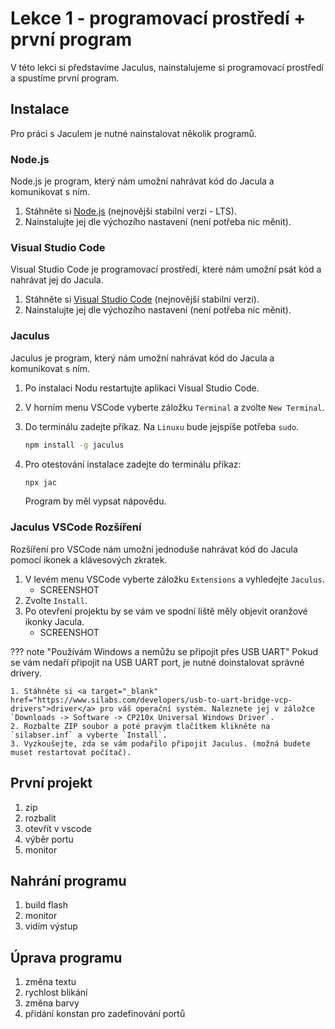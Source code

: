 # Lekce 1 - programovací prostředí + první program

V této lekci si představíme Jaculus, nainstalujeme si programovací prostředí a spustíme první program.

## Instalace

Pro práci s Jaculem je nutné nainstalovat několik programů.

### Node.js

Node.js je program, který nám umožní nahrávat kód do Jacula a komunikovat s ním.

1. Stáhněte si [Node.js](https://nodejs.org/en/download) (nejnovější stabilní verzi - LTS)</a>.
2. Nainstalujte jej dle výchozího nastavení (není potřeba nic měnit).

### Visual Studio Code

Visual Studio Code je programovací prostředí, které nám umožní psát kód a nahrávat jej do Jacula.

1. Stáhněte si [Visual Studio Code](https://code.visualstudio.com/download) (nejnovější stabilní verzi)</a>.
2. Nainstalujte jej dle výchozího nastavení (není potřeba nic měnit).

### Jaculus

Jaculus je program, který nám umožní nahrávat kód do Jacula a komunikovat s ním.

1. Po instalaci Nodu restartujte aplikaci Visual Studio Code.
2. V horním menu VSCode vyberte záložku `Terminal` a zvolte `New Terminal`.
3. Do terminálu zadejte příkaz. Na `Linuxu` bude jejspíše potřeba `sudo`.

	```bash
	npm install -g jaculus
	```

4. Pro otestování instalace zadejte do terminálu příkaz:

	```bash
	npx jac
	```

	Program by měl vypsat nápovědu.


### Jaculus VSCode Rozšíření

Rozšíření pro VSCode nám umožní jednoduše nahrávat kód do Jacula pomocí ikonek a klávesových zkratek.

1. V levém menu VSCode vyberte záložku `Extensions` a vyhledejte `Jaculus`.
	- SCREENSHOT
2. Zvolte `Install`.
3. Po otevření projektu by se vám ve spodní liště měly objevit oranžové ikonky Jacula.
   - SCREENSHOT

??? note "Používám Windows a nemůžu se připojit přes USB UART"
	Pokud se vám nedaří připojit na USB UART port, je nutné doinstalovat správné drivery.

	1. Stáhněte si <a target="_blank" href="https://www.silabs.com/developers/usb-to-uart-bridge-vcp-drivers">driver</a> pro váš operační systém. Naleznete jej v záložce `Downloads -> Software -> CP210x Universal Windows Driver`.
	2. Rozbalte ZIP soubor a poté pravým tlačítkem klikněte na `silabser.inf` a vyberte `Install`.
	3. Vyzkoušejte, zda se vám podařilo připojit Jaculus. (možná budete muset restartovat počítač).


## První projekt

1. zip
2. rozbalit
3. otevřít v vscode
4. výběr portu
5. monitor

## Nahrání programu
1. build flash
2. monitor
3. vidím výstup

## Úprava programu
1. změna textu
2. rychlost blikání
3. změna barvy
4. přidání konstan pro zadefinování portů